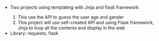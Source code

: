 <ul>
  <li>Two projects using templating with Jinja and flask framework</li>
  <ol>
    <li>This use the API to guess the user age and gender</li>
    <li>This project will use self-created API and using Flask framework, Jinja to loop all the contents and display in the web</li>
  </ol>
  <li> Library: requests, flask</li>
</ul>
